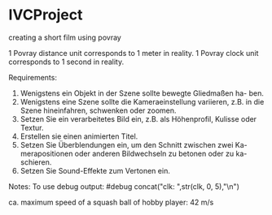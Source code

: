 IVCProject
==========

creating a short film using povray

1 Povray distance unit corresponds to 1 meter in reality.
1 Povray clock unit corresponds to 1 second in reality.

Requirements:
1. Wenigstens ein Objekt in der Szene sollte bewegte Gliedmaßen ha-
ben.
2. Wenigstens eine Szene sollte die Kameraeinstellung variieren, z.B.
in die Szene hineinfahren, schwenken oder zoomen.
3. Setzen Sie ein verarbeitetes Bild ein, z.B. als Höhenprofil, Kulisse
oder Textur.
4. Erstellen sie einen animierten Titel.
5. Setzen Sie Überblendungen ein, um den Schnitt zwischen zwei Ka-
merapositionen oder anderen Bildwechseln zu betonen oder zu ka-
schieren.
6. Setzen Sie Sound-Effekte zum Vertonen ein.


Notes:
To use debug output:
#debug concat("clk: ",str(clk, 0, 5),"\n")

ca. maximum speed of a squash ball of hobby player: 42 m/s
